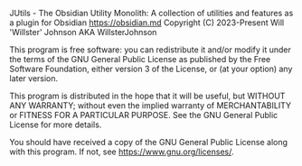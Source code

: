 JUtils - The Obsidian Utility Monolith: A collection of utilities and features as a plugin for Obsidian <https://obsidian.md>
Copyright (C) 2023-Present Will 'Willster' Johnson AKA WillsterJohnson

This program is free software: you can redistribute it and/or modify it under the terms of the GNU General Public License as published by the Free Software Foundation, either version 3 of the License, or (at your option) any later version.

This program is distributed in the hope that it will be useful, but WITHOUT ANY WARRANTY; without even the implied warranty of MERCHANTABILITY or FITNESS FOR A PARTICULAR PURPOSE. See the GNU General Public License for more details.

You should have received a copy of the GNU General Public License along with this program. If not, see <https://www.gnu.org/licenses/>.
